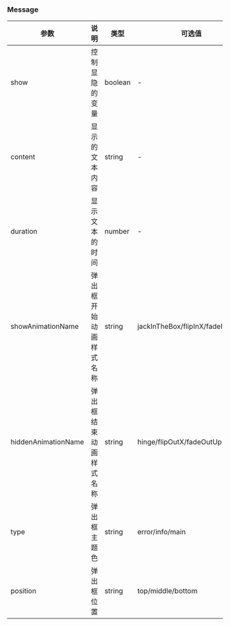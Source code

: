### Message


| 参数                  | 说明          | 类型      | 可选值                             | 默认值      |
|---------------------|-------------|---------|---------------------------------|----------|
| show                | 控制 显隐 的变量   | boolean | -                               | false    |
| content             | 显示的文本内容     | string  | -                               | 提示消息     |
| duration            | 显示文本的时间     | number  | -                               | 2000     |
| showAnimationName   | 弹出框开始动画样式名称 | string  | jackInTheBox/flipInX/fadeInDown | flipInX  |
| hiddenAnimationName | 弹出框结束动画样式名称 | string  | hinge/flipOutX/fadeOutUp        | flipOutX |
| type                | 弹出框主题色      | string  | error/info/main                 | info     |
| position            | 弹出框位置       | string  | top/middle/bottom               | top      |

